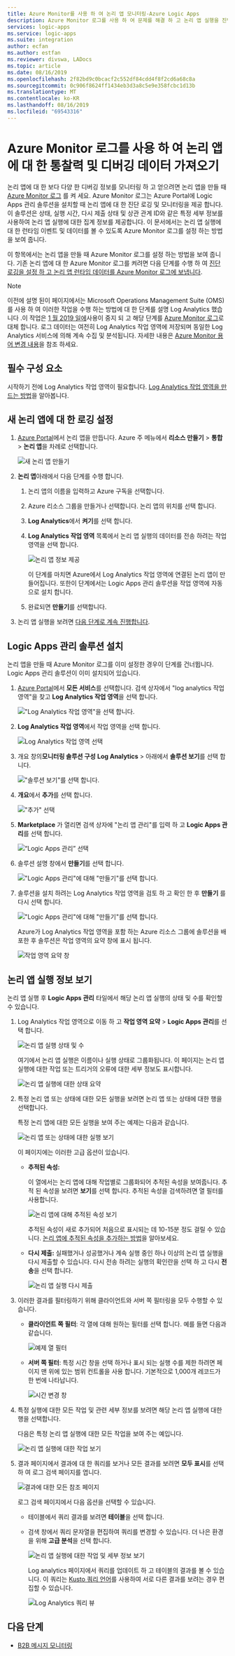 ```yaml
---
title: Azure Monitor를 사용 하 여 논리 앱 모니터링-Azure Logic Apps
description: Azure Monitor 로그를 사용 하 여 문제를 해결 하 고 논리 앱 실행을 진단 하기 위한 정보 및 디버깅 데이터 가져오기
services: logic-apps
ms.service: logic-apps
ms.suite: integration
author: ecfan
ms.author: estfan
ms.reviewer: divswa, LADocs
ms.topic: article
ms.date: 08/16/2019
ms.openlocfilehash: 2f82bd9c0bcacf2c552df84cdd4f8f2cd6a68c8a
ms.sourcegitcommit: 0c906f8624ff1434eb3d3a8c5e9e358fcbc1d13b
ms.translationtype: MT
ms.contentlocale: ko-KR
ms.lasthandoff: 08/16/2019
ms.locfileid: "69543316"
---
```

# <a name="get-insights-and-debugging-data-for-logic-apps-by-using-azure-monitor-logs"></a>Azure Monitor 로그를 사용 하 여 논리 앱에 대 한 통찰력 및 디버깅 데이터 가져오기

논리 앱에 대 한 보다 다양 한 디버깅 정보를 모니터링 하 고 얻으려면 논리 앱을 만들 때 [Azure Monitor 로그](../log-analytics/log-analytics-overview.md) 를 켜 세요. Azure Monitor 로그는 Azure Portal에 Logic Apps 관리 솔루션을 설치할 때 논리 앱에 대 한 진단 로깅 및 모니터링을 제공 합니다. 이 솔루션은 상태, 실행 시간, 다시 제출 상태 및 상관 관계 ID와 같은 특정 세부 정보를 사용하여 논리 앱 실행에 대한 집계 정보를 제공합니다. 이 문서에서는 논리 앱 실행에 대 한 런타임 이벤트 및 데이터를 볼 수 있도록 Azure Monitor 로그를 설정 하는 방법을 보여 줍니다.

이 항목에서는 논리 앱을 만들 때 Azure Monitor 로그를 설정 하는 방법을 보여 줍니다. 기존 논리 앱에 대 한 Azure Monitor 로그를 켜려면 다음 단계를 수행 하 여 [진단 로깅을 설정 하 고 논리 앱 런타임 데이터를 Azure Monitor 로그에 보냅니다](../logic-apps/logic-apps-monitor-your-logic-apps.md#azure-diagnostics).

> [!NOTE]
> 이전에 설명 된이 페이지에서는 Microsoft Operations Management Suite (OMS)를 사용 하 여 이러한 작업을 수행 하는 방법에 대 한 단계를 설명 Log Analytics 했습니다 .이 작업은 [1 월 2019 일에](../azure-monitor/platform/oms-portal-transition.md)사용이 중지 되 고 해당 단계를 [Azure Monitor 로그](../azure-monitor/platform/data-platform-logs.md)로 대체 합니다. 로그 데이터는 여전히 Log Analytics 작업 영역에 저장되며 동일한 Log Analytics 서비스에 의해 계속 수집 및 분석됩니다. 자세한 내용은 [Azure Monitor 용어 변경 내용](../azure-monitor/terminology.md)을 참조 하세요.

## <a name="prerequisites"></a>필수 구성 요소

시작하기 전에 Log Analytics 작업 영역이 필요합니다. [Log Analytics 작업 영역을 만드는 방법](../azure-monitor/learn/quick-create-workspace.md)을 알아봅니다.

## <a name="turn-on-logging-for-new-logic-apps"></a>새 논리 앱에 대 한 로깅 설정

1. [Azure Portal](https://portal.azure.com)에서 논리 앱을 만듭니다. Azure 주 메뉴에서 **리소스 만들기** > **통합** > **논리 앱**을 차례로 선택합니다.

   ![새 논리 앱 만들기](media/logic-apps-monitor-your-logic-apps-oms/create-new-logic-app.png)

1. **논리 앱**아래에서 다음 단계를 수행 합니다.

   1. 논리 앱의 이름을 입력하고 Azure 구독을 선택합니다.

   1. Azure 리소스 그룹을 만들거나 선택합니다. 논리 앱의 위치를 선택 합니다.

   1. **Log Analytics**에서 **켜기**를 선택 합니다.

   1. **Log Analytics 작업 영역** 목록에서 논리 앱 실행의 데이터를 전송 하려는 작업 영역을 선택 합니다.

      ![논리 앱 정보 제공](./media/logic-apps-monitor-your-logic-apps-oms/create-logic-app-details.png)

      이 단계를 마치면 Azure에서 Log Analytics 작업 영역에 연결된 논리 앱이 만들어집니다. 또한이 단계에서는 Logic Apps 관리 솔루션을 작업 영역에 자동으로 설치 합니다.

   1. 완료되면 **만들기**를 선택합니다.

1. 논리 앱 실행을 보려면 [다음 단계로 계속 진행합니다](#view-logic-app-runs-oms).

## <a name="install-logic-apps-management-solution"></a>Logic Apps 관리 솔루션 설치

논리 앱을 만들 때 Azure Monitor 로그를 이미 설정한 경우이 단계를 건너뜁니다. Logic Apps 관리 솔루션이 이미 설치되어 있습니다.

1. [Azure Portal](https://portal.azure.com)에서 **모든 서비스**를 선택합니다. 검색 상자에서 "log analytics 작업 영역"을 찾고 **Log Analytics 작업 영역**을 선택 합니다.

   !["Log Analytics 작업 영역"을 선택 합니다.](./media/logic-apps-monitor-your-logic-apps-oms/find-log-analytics.png)

1. **Log Analytics 작업 영역**에서 작업 영역을 선택 합니다.

   ![Log Analytics 작업 영역 선택](./media/logic-apps-monitor-your-logic-apps-oms/select-log-analytics-workspace.png)

1. 개요 창의**모니터링 솔루션 구성** **Log Analytics** > 아래에서 **솔루션 보기**를 선택 합니다.

   !["솔루션 보기"를 선택 합니다.](media/logic-apps-monitor-your-logic-apps-oms/log-analytics-workspace.png)

1. **개요**에서 **추가**를 선택 합니다.

   !["추가" 선택](./media/logic-apps-monitor-your-logic-apps-oms/add-logic-apps-management-solution.png)

1. **Marketplace** 가 열리면 검색 상자에 "논리 앱 관리"를 입력 하 고 **Logic Apps 관리**를 선택 합니다.

   ![“Logic Apps 관리” 선택](./media/logic-apps-monitor-your-logic-apps-oms/select-logic-apps-management.png)

1. 솔루션 설명 창에서 **만들기**를 선택 합니다.

   !["Logic Apps 관리"에 대해 "만들기"를 선택 합니다.](./media/logic-apps-monitor-your-logic-apps-oms/create-logic-apps-management-solution.png)

1. 솔루션을 설치 하려는 Log Analytics 작업 영역을 검토 하 고 확인 한 후 **만들기** 를 다시 선택 합니다.

   !["Logic Apps 관리"에 대해 "만들기"를 선택 합니다.](./media/logic-apps-monitor-your-logic-apps-oms/confirm-log-analytics-workspace.png)

   Azure가 Log Analytics 작업 영역을 포함 하는 Azure 리소스 그룹에 솔루션을 배포한 후 솔루션은 작업 영역의 요약 창에 표시 됩니다.

   ![작업 영역 요약 창](./media/logic-apps-monitor-your-logic-apps-oms/workspace-summary-pane-logic-apps-management.png)

<a name="view-logic-app-runs-oms"></a>

## <a name="view-logic-app-run-information"></a>논리 앱 실행 정보 보기

논리 앱 실행 후 **Logic Apps 관리** 타일에서 해당 논리 앱 실행의 상태 및 수를 확인할 수 있습니다.

1. Log Analytics 작업 영역으로 이동 하 고 **작업 영역 요약** > **Logic Apps 관리**를 선택 합니다.

   ![논리 앱 실행 상태 및 수](media/logic-apps-monitor-your-logic-apps-oms/logic-app-runs-summary.png)

   여기에서 논리 앱 실행은 이름이나 실행 상태로 그룹화됩니다. 이 페이지는 논리 앱 실행에 대한 작업 또는 트리거의 오류에 대한 세부 정보도 표시합니다.

   ![논리 앱 실행에 대한 상태 요약](media/logic-apps-monitor-your-logic-apps-oms/logic-app-runs-summary-details.png)

1. 특정 논리 앱 또는 상태에 대한 모든 실행을 보려면 논리 앱 또는 상태에 대한 행을 선택합니다.

   특정 논리 앱에 대한 모든 실행을 보여 주는 예제는 다음과 같습니다.

   ![논리 앱 또는 상태에 대한 실행 보기](media/logic-apps-monitor-your-logic-apps-oms/logic-app-run-details.png)

   이 페이지에는 이러한 고급 옵션이 있습니다.

   * **추적된 속성:**

     이 열에서는 논리 앱에 대해 작업별로 그룹화되어 추적된 속성을 보여줍니다. 추적 된 속성을 보려면 **보기**를 선택 합니다. 추적된 속성을 검색하려면 열 필터를 사용합니다.

     ![논리 앱에 대해 추적된 속성 보기](media/logic-apps-monitor-your-logic-apps-oms/logic-app-tracked-properties.png)

     추적된 속성이 새로 추가되어 처음으로 표시되는 데 10-15분 정도 걸릴 수 있습니다. [논리 앱에 추적된 속성을 추가하는 방법](logic-apps-monitor-your-logic-apps.md#azure-diagnostics-event-settings-and-details)을 알아보세요.

   * **다시 제출:** 실패했거나 성공했거나 계속 실행 중인 하나 이상의 논리 앱 실행을 다시 제출할 수 있습니다. 다시 전송 하려는 실행의 확인란을 선택 하 고 다시 **전송**을 선택 합니다.

     ![논리 앱 실행 다시 제출](media/logic-apps-monitor-your-logic-apps-oms/logic-app-resubmit.png)

1. 이러한 결과를 필터링하기 위해 클라이언트와 서버 쪽 필터링을 모두 수행할 수 있습니다.

   * **클라이언트 쪽 필터**: 각 열에 대해 원하는 필터를 선택 합니다. 예를 들면 다음과 같습니다.

     ![예제 열 필터](media/logic-apps-monitor-your-logic-apps-oms/filters.png)

   * **서버 쪽 필터**: 특정 시간 창을 선택 하거나 표시 되는 실행 수를 제한 하려면 페이지 맨 위에 있는 범위 컨트롤을 사용 합니다. 기본적으로 1,000개 레코드가 한 번에 나타납니다.

     ![시간 변경 창](media/logic-apps-monitor-your-logic-apps-oms/change-interval.png)

1. 특정 실행에 대한 모든 작업 및 관련 세부 정보를 보려면 해당 논리 앱 실행에 대한 행을 선택합니다.

   다음은 특정 논리 앱 실행에 대한 모든 작업을 보여 주는 예입니다.

   ![논리 앱 실행에 대한 작업 보기](media/logic-apps-monitor-your-logic-apps-oms/logic-app-action-details.png)

1. 결과 페이지에서 결과에 대 한 쿼리를 보거나 모든 결과를 보려면 **모두 표시**를 선택 하 여 로그 검색 페이지를 엽니다.

   ![결과에 대한 모든 참조 페이지](media/logic-apps-monitor-your-logic-apps-oms/logic-app-seeall.png)

   로그 검색 페이지에서 다음 옵션을 선택할 수 있습니다.

   * 테이블에서 쿼리 결과를 보려면 **테이블**을 선택 합니다.

   * 검색 창에서 쿼리 문자열을 편집하여 쿼리를 변경할 수 있습니다. 더 나은 환경을 위해 **고급 분석**을 선택 합니다.

     ![논리 앱 실행에 대한 작업 및 세부 정보 보기](media/logic-apps-monitor-your-logic-apps-oms/log-search-page.png)

     Log analytics 페이지에서 쿼리를 업데이트 하 고 테이블의 결과를 볼 수 있습니다. 이 쿼리는 [Kusto 쿼리 언어](https://aka.ms/LogAnalyticsLanguageReference)를 사용하여 서로 다른 결과를 보려는 경우 편집할 수 있습니다.

     ![Log Analytics 쿼리 뷰](media/logic-apps-monitor-your-logic-apps-oms/query.png)

## <a name="next-steps"></a>다음 단계

* [B2B 메시지 모니터링](../logic-apps/logic-apps-monitor-b2b-message.md)